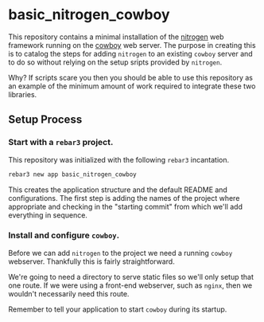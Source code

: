 basic_nitrogen_cowboy
=====

This repository contains a minimal installation of the [nitrogen] web framework running on the [cowboy] web server.
The purpose in creating this is to catalog the steps for adding `nitrogen` to an existing `cowboy` server and to do so without relying on the setup sripts provided by `nitrogen`.

Why? If scripts scare you then you should be able to use this repository as an example of the minimum amount of work required to integrate these two libraries.


## Setup Process

### Start with a `rebar3` project.

This repository was initialized with the following `rebar3` incantation.

```bash
rebar3 new app basic_nitrogen_cowboy
```

This creates the application structure and the default README and configurations. The first step is adding the names of the project where appropriate and checking in the "starting commit" from which we'll add everything in sequence.

### Install and configure `cowboy`.

Before we can add `nitrogen` to the project we need a running `cowboy` webserver.
Thankfully this is fairly straightforward.

We're going to need a directory to serve static files so we'll only setup that one route.
If we were using a front-end webserver, such as `nginx`, then we wouldn't necessarily need this route.

Remember to tell your application to start `cowboy` during its startup.

[nitrogen]: https://github.com/nitrogen/nitrogen_core
[cowboy]: https://github.com/ninenines/cowboy/
